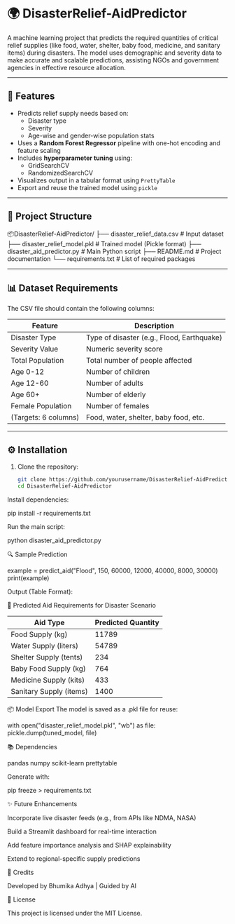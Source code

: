 # 🌍 DisasterRelief-AidPredictor

A machine learning project that predicts the required quantities of critical relief supplies (like food, water, shelter, baby food, medicine, and sanitary items) during disasters. The model uses demographic and severity data to make accurate and scalable predictions, assisting NGOs and government agencies in effective resource allocation.

---

## 🚀 Features

- Predicts relief supply needs based on:
  - Disaster type
  - Severity
  - Age-wise and gender-wise population stats
- Uses a **Random Forest Regressor** pipeline with one-hot encoding and feature scaling
- Includes **hyperparameter tuning** using:
  - GridSearchCV
  - RandomizedSearchCV
- Visualizes output in a tabular format using `PrettyTable`
- Export and reuse the trained model using `pickle`

---

## 📁 Project Structure

📦DisasterRelief-AidPredictor/
├── disaster_relief_data.csv # Input dataset
├── disaster_relief_model.pkl # Trained model (Pickle format)
├── disaster_aid_predictor.py # Main Python script
├── README.md # Project documentation
└── requirements.txt # List of required packages

---

## 📊 Dataset Requirements

The CSV file should contain the following columns:

| Feature                | Description                                 |
|------------------------|---------------------------------------------|
| Disaster Type          | Type of disaster (e.g., Flood, Earthquake) |
| Severity Value         | Numeric severity score                     |
| Total Population       | Total number of people affected            |
| Age 0-12               | Number of children                         |
| Age 12-60              | Number of adults                           |
| Age 60+                | Number of elderly                          |
| Female Population      | Number of females                          |
| (Targets: 6 columns)   | Food, water, shelter, baby food, etc.      |

---

## ⚙️ Installation

1. Clone the repository:
   ```bash
   git clone https://github.com/yourusername/DisasterRelief-AidPredictor.git
   cd DisasterRelief-AidPredictor
Install dependencies:


pip install -r requirements.txt

Run the main script:


python disaster_aid_predictor.py

🔍 Sample Prediction

example = predict_aid("Flood", 150, 60000, 12000, 40000, 8000, 30000)
print(example)

Output (Table Format):

📌 Predicted Aid Requirements for Disaster Scenario


| Aid Type               | Predicted Quantity |
-------------------------|---------------------
| Food Supply (kg)       | 11789              |
| Water Supply (liters)  | 54789              |
| Shelter Supply (tents) | 234                |
| Baby Food Supply (kg)  | 764                |
| Medicine Supply (kits) | 433                |
| Sanitary Supply (items)| 1400               |


📦 Model Export
The model is saved as a .pkl file for reuse:


with open("disaster_relief_model.pkl", "wb") as file:
    pickle.dump(tuned_model, file)
    
📚 Dependencies

pandas
numpy
scikit-learn
prettytable

Generate with:

pip freeze > requirements.txt

✨ Future Enhancements

Incorporate live disaster feeds (e.g., from APIs like NDMA, NASA)

Build a Streamlit dashboard for real-time interaction

Add feature importance analysis and SHAP explainability

Extend to regional-specific supply predictions

🧠 Credits

Developed by Bhumika Adhya | Guided by AI 

📜 License

This project is licensed under the MIT License.
